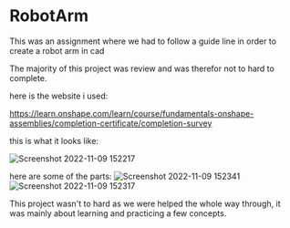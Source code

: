 # RobotArm

This was an assignment where we had to follow a guide line in order to create a robot arm in cad

The majority of this project was review and was therefor not to hard to complete.

here is the website i used:


https://learn.onshape.com/learn/course/fundamentals-onshape-assemblies/completion-certificate/completion-survey
 
 
this is what it looks like:

![Screenshot 2022-11-09 152217](https://user-images.githubusercontent.com/71406784/200934020-f803fa18-e59c-4199-8ec5-02f6f75c0463.png)

here are some of the parts:
![Screenshot 2022-11-09 152341](https://user-images.githubusercontent.com/71406784/200934266-895586a6-a400-4d81-9e12-1b32098e0764.png)
![Screenshot 2022-11-09 152317](https://user-images.githubusercontent.com/71406784/200934276-95549854-7c04-4ff2-95d3-f50665847dba.png)

This project wasn't to hard as we were helped the whole way through, it was mainly about learning and practicing a few concepts.
